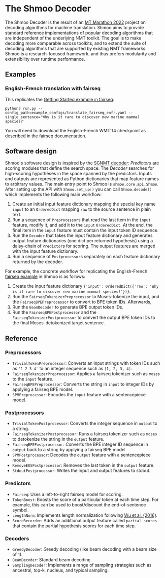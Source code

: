 # The Shmoo Decoder

The Shmoo Decoder is the result of an [MT Marathon 2022](https://ufal.mff.cuni.cz/mtm22/) project on decoding algorithms
for machine translation. Shmoo aims to provide standard reference implementations of popular decoding algorithms that
are independent of the underlying NMT toolkit. The goal is to make decoding more comparable across toolkits, and to
extend the suite of decoding algorithms that are supported by existing NMT frameworks. Shmoo is a research-focused
framework, and thus prefers modularity and extensibility over runtime performance.

## Examples

### English-French translation with fairseq

This replicates
the [Getting Started example in fairseq](https://fairseq.readthedocs.io/en/latest/getting_started.html#evaluating-pre-trained-models):

```commandline
python3 run.py --config_path=example_configs/translate_fairseq_enfr.yaml --single_sentence='Why is it rare to discover new marine mammal species?' 
```

You will need to download the English-French WMT'14 checkpoint as described in the fairseq documentation.

## Software design

Shmoo's software design is inspired by the [SGNMT decoder](https://ucam-smt.github.io/sgnmt/html/): *Predictors* are
scoring modules that define the search space. The *Decoder* searches for high-scoring hypotheses in the space spanned by
the predictors. Inputs and outputs are represented as Python dictionaries that map feature names to arbitrary values.
The main entry point to Shmoo is `shmoo.core.api.Shmoo`. After setting up the API with `Shmoo.set_up()` you can
call `Shmoo.decode()` which implements the following main workflow:

1) Create an initial input feature dictionary mapping the special key name `input` to an `OrderedDict` mapping `raw` to
   the source sentence in plain text.
2) Run a sequence of `Preprocessor`s that read the last item in the `input` feature, modify it, and add it to
   the `input` `OrderedDict`. At the end, the final item in the `input` feature must contain the input token ID
   sequence.
3) Run the `Decoder` that takes the input feature dictionary and generates output feature dictionaries (one dict per
   returned hypothesis) using a daisy-chain of `Predictor`s for scoring. The output features are merged with the input
   feature dictionary.
4) Run a sequence of `Postprocessor`s separately on each feature dictionary returned by the decoder.

For example, the concrete workflow for replicating the
English-French [fairseq example](https://fairseq.readthedocs.io/en/latest/getting_started.html#evaluating-pre-trained-models)
in Shmoo is as follows:

1) Create the input feature
   dictionary `{'input': OrderedDict({'raw': 'Why is it rare to discover new marine mammal species?'})}`.
2) Run the `FairseqTokenizerPreprocessor` to Moses-tokenize the input, and the `FairseqBPEPreprocessor` to convert to
   BPE token IDs. Afterwards,
3) Run the `BeamDecoder` to generate BPE output token IDs.
4) Run the `FairseqBPEPostprocessor` and the `FairseqTokenizerPostprocessor` to convert the output BPE token IDs to the
   final Moses-detokenized target sentence.

## Reference

### Preprocessors

* `TrivialTokenPreprocessor`: Converts an input strings with token IDs such as `'1 2 3 4'` to an integer sequence such
  as `[1, 2, 3, 4]`.
* `FairseqTokenizerPreprocessor`: Applies a fairseq tokenizer such as `moses` to the `input` feature.
* `FairseqBPEPreprocessor`: Converts the string in `input` to integer IDs by applying a fairseq BPE model.
* `SPMPreprocessor`: Encodes the `input` feature with a sentencepiece model.

### Postprocessors

* `TrivialTokenPostprocessor`: Converts the integer sequence in `output` to a string.
* `FairseqTokenizerPostprocessor`: Runs a fairseq tokenizer such as `moses` to detokenize the string in the `output`
  feature.
* `FairseqBPEPostprocessor`: Converts the BPE integer ID sequence in `output` back to a string by applying a fairseq
  BPE model.
* `SPMPostprocessor`: Decodes the `output` feature with a sentencepiece model.
* `RemoveEOSPostprocessor`: Removes the last token in the `output` feature.
* `StdoutPostprocessor`: Writes the input and output features to stdout.

### Predictors

* `Fairseq`: Uses a left-to-right fairseq model for scoring.
* `TokenBoost`: Boosts the score of a particular token at each time step. For example, this can be used to boost/discount the end-of-sentence symbol.
* `LengthNorm`: Implements length normalization following [Wu et al. (2016)](https://arxiv.org/abs/1609.08144).
* `ScoreRecorder`: Adds an additional output feature called `partial_scores` that contain the partial hypothesis scores for each time step.

### Decoders

* `GreedyDecoder`: Greedy decoding (like beam decoding with a beam size of 1).
* `BeamDecoder`: Standard beam decoding
* `SamplingDecoder`: Implements a range of sampling strategies such as ancestral, top-k, nucleus, and typical sampling.